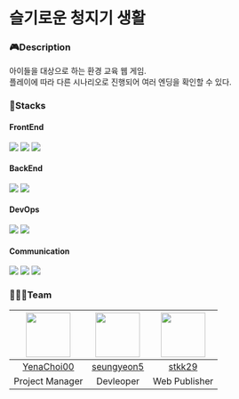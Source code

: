 # 슬기로운 청지기 생활
### 🎮Description
아이들을 대상으로 하는 환경 교육 웹 게임.<br/>
플레이에 따라 다른 시나리오로 진행되어 여러 엔딩을 확인할 수 있다.

### 🚀Stacks
<div align=start>
  <h4>FrontEnd</h4>
  <img src="https://img.shields.io/badge/html5-E34F26?style=for-the-badge&logo=html5&logoColor=white"> 
  <img src="https://img.shields.io/badge/css-1572B6?style=for-the-badge&logo=css3&logoColor=white"> 
  <img src="https://img.shields.io/badge/bootstrap-7952B3?style=for-the-badge&logo=bootstrap&logoColor=white">
  
  <h4>BackEnd</h4>
  <img src="https://img.shields.io/badge/php-777BB4?style=for-the-badge&logo=php&logoColor=white"> 
  <img src="https://img.shields.io/badge/javascript-F7DF1E?style=for-the-badge&logo=javascript&logoColor=black"> 

  <h4>DevOps</h4>
  <img src="https://img.shields.io/badge/mysql-4479A1?style=for-the-badge&logo=mysql&logoColor=white">
  <img src="https://img.shields.io/badge/phpmyadmin-6C78AF?style=for-the-badge&logo=mysql&logoColor=white">  
  
  <h4>Communication</h4>
  <img src="https://img.shields.io/badge/zoom-2D8CFF?style=for-the-badge&logo=zoom&logoColor=white">
  <img src="https://img.shields.io/badge/googledrive-4285F4?style=for-the-badge&logo=googledrive&logoColor=white">
  <img src="https://img.shields.io/badge/github-181717?style=for-the-badge&logo=github&logoColor=white">
</div>

### 🧑🏻‍💻Team
|<img src="https://avatars.githubusercontent.com/u/71956482?v=4" width="80">|<img src="https://avatars.githubusercontent.com/u/74816466?v=4" width="80">|<img src="https://avatars.githubusercontent.com/u/88394106?v=4" width="80">|
|:---:|:---:|:---:|
|[YenaChoi00](https://github.com/YenaChoi00)|[seungyeon5](https://github.com/seungyeon5)|[stkk29](https://github.com/stkk29)|
|Project Manager|Devleoper|Web Publisher|
